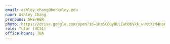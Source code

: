 ```yaml
---
email: ashley.chang@berkeley.edu
name: Ashley Chang
pronouns: SHE/HER
photo: https://drive.google.com/open?id=1HaSCBQy0ULEwhD6Vkk_wUXtXzM4np6eG
role: Tutor (UCS1)
office-hours: TBA
---
```

